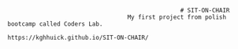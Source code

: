                                                      # SIT-ON-CHAIR 
                                      My first project from polish bootcamp called Coders Lab.
                                            https://kghhuick.github.io/SIT-ON-CHAIR/
                                         
